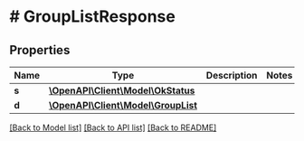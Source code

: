 # # GroupListResponse

## Properties

Name | Type | Description | Notes
------------ | ------------- | ------------- | -------------
**s** | [**\OpenAPI\Client\Model\OkStatus**](OkStatus.md) |  |
**d** | [**\OpenAPI\Client\Model\GroupList**](GroupList.md) |  |

[[Back to Model list]](../../README.md#models) [[Back to API list]](../../README.md#endpoints) [[Back to README]](../../README.md)
